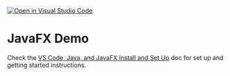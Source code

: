 [![Open in Visual Studio Code](https://classroom.github.com/assets/open-in-vscode-c66648af7eb3fe8bc4f294546bfd86ef473780cde1dea487d3c4ff354943c9ae.svg)](https://classroom.github.com/online_ide?assignment_repo_id=9414028&assignment_repo_type=AssignmentRepo)
# JavaFX Demo

Check the [VS Code, Java, and JavaFX Install and Set Up](https://docs.google.com/document/d/1s5oTmY8A8TDZu303p_DaH6CEAcC9xL8-aNX-pAxCcps/edit?usp=sharing) doc for set up and getting started instructions.
